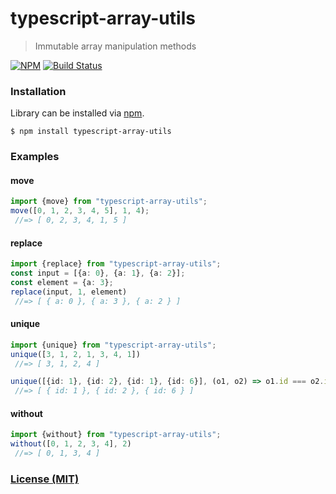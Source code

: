 # typescript-array-utils
> Immutable array manipulation methods

[![NPM](https://nodei.co/npm/typescript-array-utils.png?compact=true)](https://nodei.co/npm/typescript-array-utils/)
[![Build Status](https://travis-ci.org/mleko/typescript-array-utils.svg?branch=master)](https://travis-ci.org/mleko/typescript-array-utils)

### Installation

Library can be installed via [npm](https://www.npmjs.com/package/typescript-array-utils).

```
$ npm install typescript-array-utils
```

### Examples 

#### move
```typescript
import {move} from "typescript-array-utils";
move([0, 1, 2, 3, 4, 5], 1, 4);
 //=> [ 0, 2, 3, 4, 1, 5 ]
```

#### replace
```typescript
import {replace} from "typescript-array-utils";
const input = [{a: 0}, {a: 1}, {a: 2}];
const element = {a: 3};
replace(input, 1, element)
 //=> [ { a: 0 }, { a: 3 }, { a: 2 } ]
```

#### unique
```typescript
import {unique} from "typescript-array-utils";
unique([3, 1, 2, 1, 3, 4, 1])
 //=> [ 3, 1, 2, 4 ]

unique([{id: 1}, {id: 2}, {id: 1}, {id: 6}], (o1, o2) => o1.id === o2.id)
 //=> [ { id: 1 }, { id: 2 }, { id: 6 } ]
```

#### without
```typescript
import {without} from "typescript-array-utils";
without([0, 1, 2, 3, 4], 2)
 //=> [ 0, 1, 3, 4 ]
```

### [License (MIT)](LICENSE.md)

